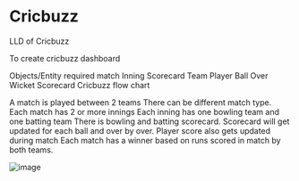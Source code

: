 # Cricbuzz
LLD of Cricbuzz

To create cricbuzz dashboard

Objects/Entity required
 match
 Inning
 Scorecard
 Team
 Player
 Ball
 Over
 Wicket
 Scorecard
 Cricbuzz flow chart



A match is played between 2 teams
There can be different match type.
Each match has 2 or more innings
Each inning has one bowling team and one batting team
There is bowling and batting scorecard.
Scorecard will get updated for each ball and over by over.
Player score also gets updated during match
Each match has a winner based on runs scored in match by both teams.

![image](https://github.com/user-attachments/assets/ccbe2959-f4be-4ce5-86f3-569a23bd59b5)
